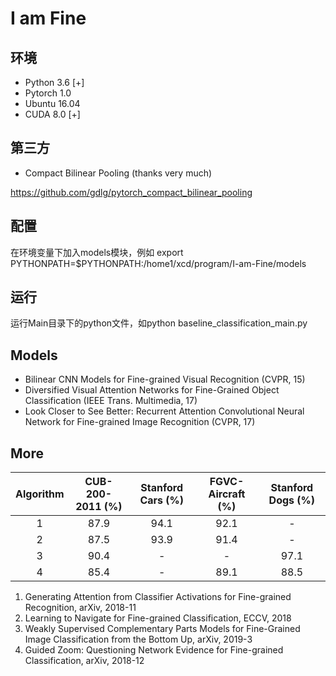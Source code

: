 # I am Fine

## 环境
* Python 3.6 [+]
* Pytorch 1.0
* Ubuntu 16.04
* CUDA 8.0 [+]

## 第三方
* Compact Bilinear Pooling (thanks very much)

https://github.com/gdlg/pytorch_compact_bilinear_pooling

## 配置
在环境变量下加入models模块，例如
export PYTHONPATH=$PYTHONPATH:/home1/xcd/program/I-am-Fine/models

## 运行
运行Main目录下的python文件，如python baseline_classification_main.py

## Models
* Bilinear CNN Models for Fine-grained Visual Recognition (CVPR, 15)
* Diversified Visual Attention Networks for Fine-Grained Object Classification (IEEE Trans. Multimedia, 17)
* Look Closer to See Better: Recurrent Attention Convolutional Neural Network for Fine-grained Image Recognition (CVPR, 17)

## More
|  Algorithm | CUB-200-2011 (%) | Stanford Cars (%) | FGVC-Aircraft (%) |  Stanford Dogs (%) |
| :------: | :------: | :------: |  :------: | :------: |
| 1 | 87.9 | 94.1 | 92.1 | - |
| 2 | 87.5 | 93.9 | 91.4 | - | 
| 3 | 90.4 |  -  | - | 97.1 | 
| 4 | 85.4 | - | 89.1 |  88.5 |


1. Generating Attention from Classifier Activations for Fine-grained Recognition, arXiv, 2018-11
2. Learning to Navigate for Fine-grained Classification, ECCV, 2018
3. Weakly Supervised Complementary Parts Models for Fine-Grained Image Classification from the Bottom Up, arXiv, 2019-3
4. Guided Zoom: Questioning Network Evidence for Fine-grained Classification, arXiv, 2018-12




